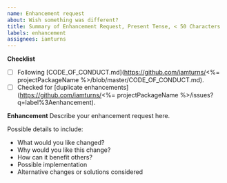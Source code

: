 ```yaml
---
name: Enhancement request
about: Wish something was different?
title: Summary of Enhancement Request, Present Tense, < 50 Characters
labels: enhancement
assignees: iamturns
---
```


**Checklist**

<!-- Thanks for contributing! Put an x in the boxes that apply: [X]. You can also fill these out after creating the PR. If you're unsure about any of them, don't hesitate to ask. We're here to help! -->

- [ ] Following [CODE_OF_CONDUCT.md](https://github.com/iamturns/<%= projectPackageName %>/blob/master/CODE_OF_CONDUCT.md).
- [ ] Checked for [duplicate enhancements](https://github.com/iamturns/<%= projectPackageName %>/issues?q=label%3Aenhancement).

**Enhancement**
Describe your enhancement request here.

Possible details to include:

- What would you like changed?
- Why would you like this change?
- How can it benefit others?
- Possible implementation
- Alternative changes or solutions considered
